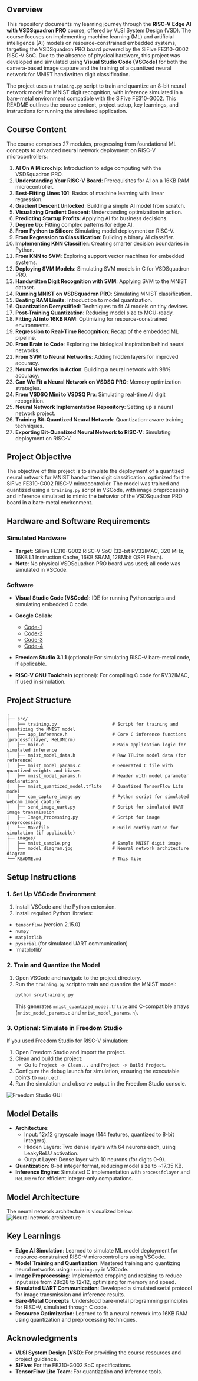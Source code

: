 ## Overview

This repository documents my learning journey through the **RISC-V Edge AI with VSDSquadron PRO** course, offered by VLSI System Design (VSD). The course focuses on implementing machine learning (ML) and artificial intelligence (AI) models on resource-constrained embedded systems, targeting the VSDSquadron PRO board powered by the SiFive FE310-G002 RISC-V SoC. Due to the absence of physical hardware, this project was developed and simulated using **Visual Studio Code (VSCode)** for both the camera-based image capture and the training of a quantized neural network for MNIST handwritten digit classification.

The project uses a `training.py` script to train and quantize an 8-bit neural network model for MNIST digit recognition, with inference simulated in a bare-metal environment compatible with the SiFive FE310-G002. This README outlines the course content, project setup, key learnings, and instructions for running the simulated application.

## Course Content

The course comprises 27 modules, progressing from foundational ML concepts to advanced neural network deployment on RISC-V microcontrollers:

1. **AI On A Microchip**: Introduction to edge computing with the VSDSquadron PRO.
2. **Understanding Your RISC-V Board**: Prerequisites for AI on a 16KB RAM microcontroller.
3. **Best-Fitting Lines 101**: Basics of machine learning with linear regression.
4. **Gradient Descent Unlocked**: Building a simple AI model from scratch.
5. **Visualizing Gradient Descent**: Understanding optimization in action.
6. **Predicting Startup Profits**: Applying AI for business decisions.
7. **Degree Up**: Fitting complex patterns for edge AI.
8. **From Python to Silicon**: Simulating model deployment on RISC-V.
9. **From Regression to Classification**: Building a binary AI classifier.
10. **Implementing KNN Classifier**: Creating smarter decision boundaries in Python.
11. **From KNN to SVM**: Exploring support vector machines for embedded systems.
12. **Deploying SVM Models**: Simulating SVM models in C for VSDSquadron PRO.
13. **Handwritten Digit Recognition with SVM**: Applying SVM to the MNIST dataset.
14. **Running MNIST on VSDSquadron PRO**: Simulating MNIST classification.
15. **Beating RAM Limits**: Introduction to model quantization.
16. **Quantization Demystified**: Techniques to fit AI models on tiny devices.
17. **Post-Training Quantization**: Reducing model size to MCU-ready.
18. **Fitting AI into 16KB RAM**: Optimizing for resource-constrained environments.
19. **Regression to Real-Time Recognition**: Recap of the embedded ML pipeline.
20. **From Brain to Code**: Exploring the biological inspiration behind neural networks.
21. **From SVM to Neural Networks**: Adding hidden layers for improved accuracy.
22. **Neural Networks in Action**: Building a neural network with 98% accuracy.
23. **Can We Fit a Neural Network on VSDSQ PRO**: Memory optimization strategies.
24. **From VSDSQ Mini to VSDSQ Pro**: Simulating real-time AI digit recognition.
25. **Neural Network Implementation Repository**: Setting up a neural network project.
26. **Training Bit-Quantized Neural Network**: Quantization-aware training techniques.
27. **Exporting Bit-Quantized Neural Network to RISC-V**: Simulating deployment on RISC-V.

## Project Objective

The objective of this project is to simulate the deployment of a quantized neural network for MNIST handwritten digit classification, optimized for the SiFive FE310-G002 RISC-V microcontroller. The model was trained and quantized using a `training.py` script in VSCode, with image preprocessing and inference simulated to mimic the behavior of the VSDSquadron PRO board in a bare-metal environment.

## Hardware and Software Requirements

### Simulated Hardware
- **Target**: SiFive FE310-G002 RISC-V SoC (32-bit RV32IMAC, 320 MHz, 16KB L1 Instruction Cache, 16KB SRAM, 128Mbit QSPI Flash).
- **Note**: No physical VSDSquadron PRO board was used; all code was simulated in VSCode.

### Software
- **Visual Studio Code (VSCode)**: IDE for running Python scripts and simulating embedded C code.
- **Google Collab**: 
   - [Code-1](Vssd_2,3,4,5,6.ipynb)
   - [Code-2](vssd_8,9,10,11.ipynb)
   - [Code-3](vssd_12,13.ipynb)
   - [Code-4](vssd_16,17.ipynb)

- **Freedom Studio 3.1.1** (optional): For simulating RISC-V bare-metal code, if applicable.
- **RISC-V GNU Toolchain** (optional): For compiling C code for RV32IMAC, if used in simulation.

## Project Structure

```
.
├── src/
│   ├── training.py                     # Script for training and quantizing the MNIST model
│   ├── app_inference.h                 # Core C inference functions (processfclayer, ReLUNorm)
│   ├── main.c                          # Main application logic for simulated inference
│   ├── mnist_model_data.h              # Raw TFLite model data (for reference)
│   ├── mnist_model_params.c            # Generated C file with quantized weights and biases
│   ├── mnist_model_params.h            # Header with model parameter declarations
│   ├── mnist_quantized_model.tflite    # Quantized TensorFlow Lite model
│   ├── cam_capture_image.py            # Python script for simulated webcam image capture
│   ├── send_image_uart.py              # Script for simulated UART image transmission
│   ├── Image_Processing.py             # Script for image preprocessing
│   └── Makefile                        # Build configuration for simulation (if applicable)
├── images/
│   ├── mnist_sample.png                # Sample MNIST digit image
│   ├── model_diagram.jpg               # Neural network architecture diagram
└── README.md                           # This file
```

## Setup Instructions

### 1. Set Up VSCode Environment
1. Install VSCode and the Python extension.
2. Install required Python libraries:
  - `tensorflow` (version 2.15.0)
  - `numpy`
  - `matplotlib`
  - `pyserial` (for simulated UART communication)
  - 'matplotlib'
    
### 2. Train and Quantize the Model
1. Open VSCode and navigate to the project directory.
2. Run the `training.py` script to train and quantize the MNIST model:
   ```bash
   python src/training.py
   ```
   This generates `mnist_quantized_model.tflite` and C-compatible arrays (`mnist_model_params.c` and `mnist_model_params.h`).


### 3. Optional: Simulate in Freedom Studio
If you used Freedom Studio for RISC-V simulation:
1. Open Freedom Studio and import the project.
2. Clean and build the project:
   - Go to `Project -> Clean...` and `Project -> Build Project`.
3. Configure the debug launch for simulation, ensuring the executable points to `main.elf`.
4. Run the simulation and observe output in the Freedom Studio console.
   
![Freedom Studio GUI](images/7.png)

## Model Details
- **Architecture**:
  - Input: 12x12 grayscale image (144 features, quantized to 8-bit integers).
  - Hidden Layers: Two dense layers with 64 neurons each, using LeakyReLU activation.
  - Output Layer: Dense layer with 10 neurons (for digits 0-9).
- **Quantization**: 8-bit integer format, reducing model size to ~17.35 KB.
- **Inference Engine**: Simulated C implementation with `processfclayer` and `ReLUNorm` for efficient integer-only computations.



## Model Architecture
The neural network architecture is visualized below:
![Neural network architecture ](images/Visual.png)


## Key Learnings
- **Edge AI Simulation**: Learned to simulate ML model deployment for resource-constrained RISC-V microcontrollers using VSCode.
- **Model Training and Quantization**: Mastered training and quantizing neural networks using `training.py` in VSCode.
- **Image Preprocessing**: Implemented cropping and resizing to reduce input size from 28x28 to 12x12, optimizing for memory and speed.
- **Simulated UART Communication**: Developed a simulated serial protocol for image transmission and inference results.
- **Bare-Metal Concepts**: Understood bare-metal programming principles for RISC-V, simulated through C code.
- **Resource Optimization**: Learned to fit a neural network into 16KB RAM using quantization and preprocessing techniques.

## Acknowledgments
- **VLSI System Design (VSD)**: For providing the course resources and project guidance.
- **SiFive**: For the FE310-G002 SoC specifications.
- **TensorFlow Lite Team**: For quantization and inference tools.

